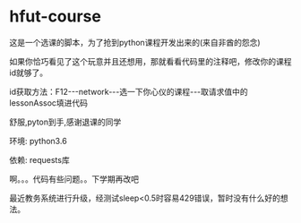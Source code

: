 # hfut-course



这是一个选课的脚本，为了抢到python课程开发出来的(来自非酋的怨念)



如果你恰巧看见了这个玩意并且还想用，那就看看代码里的注释吧，修改你的课程id就够了。



id获取方法：F12---network---选一下你心仪的课程---取请求值中的lessonAssoc填进代码



舒服,pyton到手,感谢退课的同学


环境:  python3.6

依赖: requests库


啊。。。代码有些问题。。下学期再改吧


最近教务系统进行升级，经测试sleep<0.5时容易429错误，暂时没有什么好的想法。
